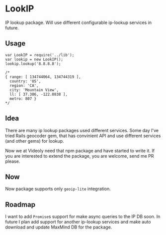 # LookIP

IP lookup package. Will use different configurable ip-lookup services in future.

## Usage

```
var LookIP = require('../lib');
var lookip = new LookIP();
lookip.lookup('8.8.8.8');

/*
{ range: [ 134744064, 134744319 ],
  country: 'US',
  region: 'CA',
  city: 'Mountain View',
  ll: [ 37.386, -122.0838 ],
  metro: 807 }
*/
```

## Idea

There are many ip lookup packages used different services. Some day I've tried Rails geocoder gem, that has convinient API and use different services (and other gems) for lookup.

Now we at Videoly need that npm package and have started to write it. If you are interested to extend the package, you are welcome, send me PR please.

## Now

Now package supports only `geoip-lite` integration.

## Roadmap

I want to add `Promise`s support for make async queries to the IP DB soon. In future I plan add support for another ip-lookup services and make auto download and update MaxMind DB for the package.
